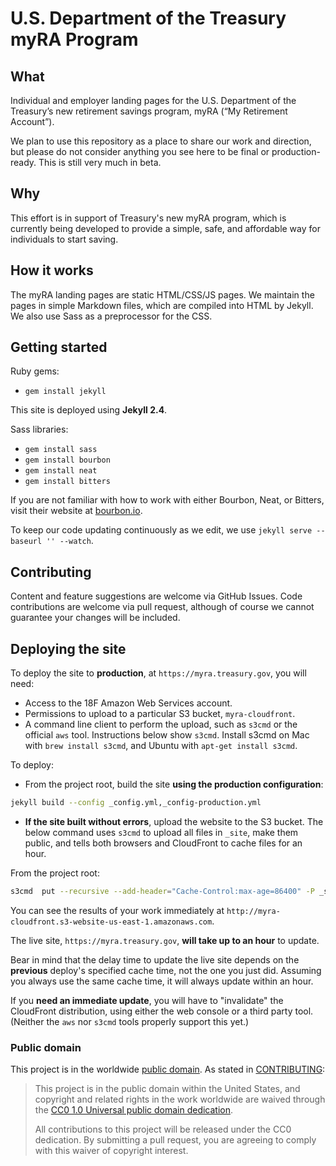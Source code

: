 # U.S. Department of the Treasury myRA Program

## What

Individual and employer landing pages for the U.S. Department of the Treasury’s new retirement savings program, myRA (“My Retirement Account”).

We plan to use this repository as a place to share our work and direction, but please do not consider anything you see here to be final or production-ready. This is still very much in beta.

## Why

This effort is in support of Treasury's new myRA program, which is currently being developed to provide a simple, safe, and affordable way for individuals to start saving.

## How it works

The myRA landing pages are static HTML/CSS/JS pages. We maintain the pages in simple Markdown files, which are compiled into HTML by Jekyll. We also use Sass as a preprocessor for the CSS.

## Getting started

Ruby gems:

* `gem install jekyll`

This site is deployed using **Jekyll 2.4**.

Sass libraries:

* `gem install sass`
* `gem install bourbon`
* `gem install neat`
* `gem install bitters`

If you are not familiar with how to work with either Bourbon, Neat, or Bitters, visit their website at [bourbon.io](http://bourbon.io/).

To keep our code updating continuously as we edit, we use `jekyll serve --baseurl '' --watch`.

## Contributing

Content and feature suggestions are welcome via GitHub Issues. Code contributions are welcome via pull request, although of course we cannot guarantee your changes will be included.

## Deploying the site

To deploy the site to **production**, at `https://myra.treasury.gov`, you will need:

* Access to the 18F Amazon Web Services account.
* Permissions to upload to a particular S3 bucket, `myra-cloudfront`.
* A command line client to perform the upload, such as `s3cmd` or the official `aws` tool. Instructions below show `s3cmd`. Install s3cmd on Mac with `brew install s3cmd`, and Ubuntu with `apt-get install s3cmd`.

To deploy:

* From the project root, build the site **using the production configuration**:

```bash
jekyll build --config _config.yml,_config-production.yml
```

* **If the site built without errors**, upload the website to the S3 bucket. The below command uses `s3cmd` to upload all files in `_site`, make them public, and tells both browsers and CloudFront to cache files for an hour.

From the project root:

```bash
s3cmd  put --recursive --add-header="Cache-Control:max-age=86400" -P _site/* s3://myra-cloudfront/
```

You can see the results of your work immediately at `http://myra-cloudfront.s3-website-us-east-1.amazonaws.com`.

The live site, `https://myra.treasury.gov`, **will take up to an hour** to update.

Bear in mind that the delay time to update the live site depends on the **previous** deploy's specified cache time, not the one you just did. Assuming you always use the same cache time, it will always update within an hour.

If you **need an immediate update**, you will have to "invalidate" the CloudFront distribution, using either the web console or a third party tool. (Neither the `aws` nor `s3cmd` tools properly support this yet.)

### Public domain

This project is in the worldwide [public domain](LICENSE.md). As stated in [CONTRIBUTING](CONTRIBUTING.md):

> This project is in the public domain within the United States, and copyright and related rights in the work worldwide are waived through the [CC0 1.0 Universal public domain dedication](https://creativecommons.org/publicdomain/zero/1.0/).
>
> All contributions to this project will be released under the CC0 dedication. By submitting a pull request, you are agreeing to comply with this waiver of copyright interest.
